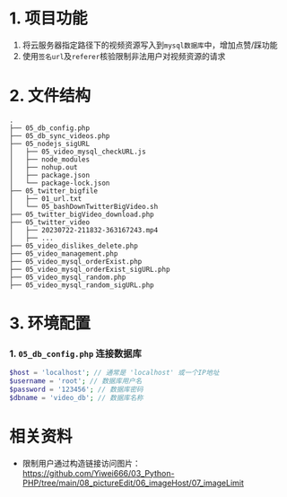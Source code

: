 # 1. 项目功能

1. 将云服务器指定路径下的视频资源写入到`mysql数据库`中，增加点赞/踩功能
2. 使用`签名url`及`referer`核验限制非法用户对视频资源的请求

# 2. 文件结构

```
.
├── 05_db_config.php
├── 05_db_sync_videos.php
├── 05_nodejs_sigURL
│   ├── 05_video_mysql_checkURL.js
│   ├── node_modules
│   ├── nohup.out
│   ├── package.json
│   └── package-lock.json
├── 05_twitter_bigfile
│   ├── 01_url.txt
│   └── 05_bashDownTwitterBigVideo.sh
├── 05_twitter_bigVideo_download.php
├── 05_twitter_video
│   ├── 20230722-211832-363167243.mp4
│   ├── ...
├── 05_video_dislikes_delete.php
├── 05_video_management.php
├── 05_video_mysql_orderExist.php
├── 05_video_mysql_orderExist_sigURL.php
├── 05_video_mysql_random.php
├── 05_video_mysql_random_sigURL.php
```

# 3. 环境配置

### 1. `05_db_config.php` 连接数据库


```php
$host = 'localhost'; // 通常是 'localhost' 或一个IP地址
$username = 'root'; // 数据库用户名
$password = '123456'; // 数据库密码
$dbname = 'video_db'; // 数据库名称
```




# 相关资料

- 限制用户通过构造链接访问图片：https://github.com/Yiwei666/03_Python-PHP/tree/main/08_pictureEdit/06_imageHost/07_imageLimit

